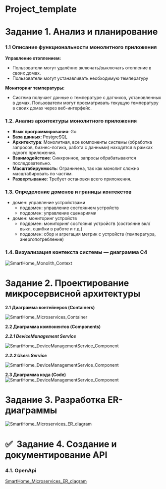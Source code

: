 # Project_template

# Задание 1. Анализ и планирование

### 1.1 Описание функциональности монолитного приложения

**Управление отоплением:**

- Пользователи могут удалённо включать/выключать отопление в своих домах.
- Пользователи могут устанавливать необходимую температуру

**Мониторинг температуры:**

- Система получает данные о температуре с датчиков, установленных в домах. Пользователи могут просматривать текущую температуру в своих домах через веб-интерфейс.

### 1.2. Анализ архитектуры монолитного приложения

- **Язык программирования**: Go 
- **База данных**: PostgreSQL 
- **Архитектура**: Монолитная, все компоненты системы (обработка запросов, бизнес-логика, работа с данными) находятся в рамках одного приложения. 
- **Взаимодействие**: Синхронное, запросы обрабатываются последовательно. 
- **Масштабируемость**: Ограничена, так как монолит сложно масштабировать по частям. 
- **Развертывание**: Требует остановки всего приложения.

### 1.3. Определение доменов и границы контекстов

- домен: управление устройствами
  - поддомен: управление состоянием устройств
  - поддомен: управление сценариями 
- домен: мониторинг устройств
  - поддомен: мониторинг состояния устройств (состояние вкл/выкл, ошибки в работе и т.д.)
  - поддомен: сбор и агрегация метрик с устройств (температура, энергопотребление)

### 1.4. Визуализация контекста системы — диаграмма С4

![SmartHome_Monolith_Context](diagrams/context/SmartHome_Monolith_Context.png)

# Задание 2. Проектирование микросервисной архитектуры

**2.1 Диаграмма контейнеров (Containers)**

![SmartHome_Microservices_Container](diagrams/container/SmartHome_Microservices_Container.png)

**2.2 Диаграмма компонентов (Components)**

***2.2.1 DeviceManagement Service***

![SmartHome_DeviceManagementService_Component](diagrams/component/SmartHome_DeviceManagementService_Component.png)

***2.2.2 Users Service***

![SmartHome_DeviceManagementService_Component](diagrams/component/SmartHome_UsersService_Component.png)



**2.3 Диаграмма кода (Code)**
![SmartHome_DeviceManagementService_Component](diagrams/code/SmartHome_DeviceManagementService_Code_for_event_publisher.png)

[//]: # (![SmartHome_DeviceManagementService_Component]&#40;diagrams/code/SmartHome_DeviceManagementService_Code_for_event_publisher.png&#41;)

# Задание 3. Разработка ER-диаграммы

![SmartHome_Microservices_ER_diagram](diagrams/er/SmartHome_Microservices_ER_diagram.png)

# ✅  Задание 4. Создание и документирование API

### 4.1. OpenApi

[SmartHome_Microservices_ER_diagram](openapi/api.yaml)

